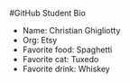 #GitHub Student Bio
- Name: Christian Ghigliotty
- Org: Etsy
- Favorite food: Spaghetti
- Favorite cat: Tuxedo
- Favorite drink: Whiskey
